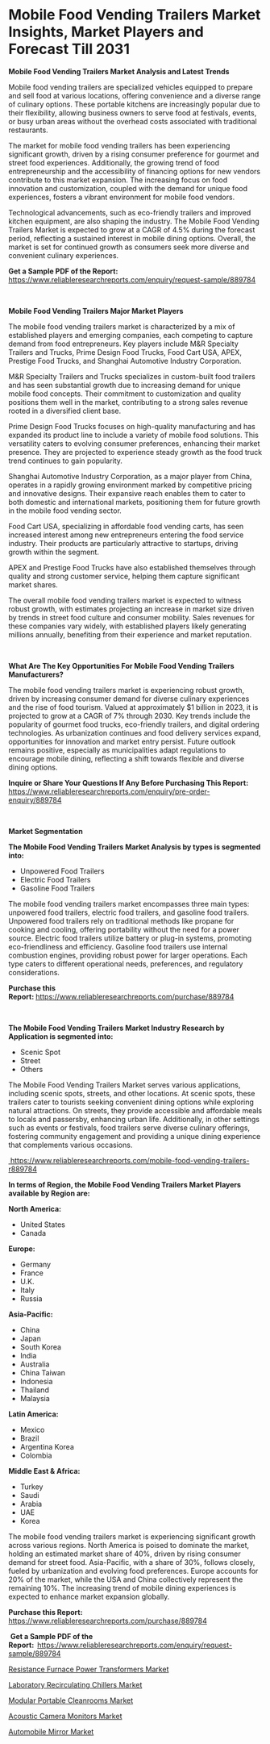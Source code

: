 <p><h1>Mobile Food Vending Trailers Market Insights, Market Players and Forecast Till 2031</h1></p><p><strong>Mobile Food Vending Trailers Market Analysis and Latest Trends</strong></p>
<p><p>Mobile food vending trailers are specialized vehicles equipped to prepare and sell food at various locations, offering convenience and a diverse range of culinary options. These portable kitchens are increasingly popular due to their flexibility, allowing business owners to serve food at festivals, events, or busy urban areas without the overhead costs associated with traditional restaurants.</p><p>The market for mobile food vending trailers has been experiencing significant growth, driven by a rising consumer preference for gourmet and street food experiences. Additionally, the growing trend of food entrepreneurship and the accessibility of financing options for new vendors contribute to this market expansion. The increasing focus on food innovation and customization, coupled with the demand for unique food experiences, fosters a vibrant environment for mobile food vendors.</p><p>Technological advancements, such as eco-friendly trailers and improved kitchen equipment, are also shaping the industry. The Mobile Food Vending Trailers Market is expected to grow at a CAGR of 4.5% during the forecast period, reflecting a sustained interest in mobile dining options. Overall, the market is set for continued growth as consumers seek more diverse and convenient culinary experiences.</p></p>
<p><strong>Get a Sample PDF of the Report:&nbsp;</strong> <a href="https://www.reliableresearchreports.com/enquiry/request-sample/889784?utm_campaign=34&utm_medium=2&utm_source=Github&utm_content=ia&utm_term=01112024&utm_id=mobile-food-vending-trailers">https://www.reliableresearchreports.com/enquiry/request-sample/889784</a></p>
<p>&nbsp;</p>
<p><strong>Mobile Food Vending Trailers Major Market Players</strong></p>
<p><p>The mobile food vending trailers market is characterized by a mix of established players and emerging companies, each competing to capture demand from food entrepreneurs. Key players include M&R Specialty Trailers and Trucks, Prime Design Food Trucks, Food Cart USA, APEX, Prestige Food Trucks, and Shanghai Automotive Industry Corporation.</p><p>M&R Specialty Trailers and Trucks specializes in custom-built food trailers and has seen substantial growth due to increasing demand for unique mobile food concepts. Their commitment to customization and quality positions them well in the market, contributing to a strong sales revenue rooted in a diversified client base.</p><p>Prime Design Food Trucks focuses on high-quality manufacturing and has expanded its product line to include a variety of mobile food solutions. This versatility caters to evolving consumer preferences, enhancing their market presence. They are projected to experience steady growth as the food truck trend continues to gain popularity.</p><p>Shanghai Automotive Industry Corporation, as a major player from China, operates in a rapidly growing environment marked by competitive pricing and innovative designs. Their expansive reach enables them to cater to both domestic and international markets, positioning them for future growth in the mobile food vending sector.</p><p>Food Cart USA, specializing in affordable food vending carts, has seen increased interest among new entrepreneurs entering the food service industry. Their products are particularly attractive to startups, driving growth within the segment.</p><p>APEX and Prestige Food Trucks have also established themselves through quality and strong customer service, helping them capture significant market shares.</p><p>The overall mobile food vending trailers market is expected to witness robust growth, with estimates projecting an increase in market size driven by trends in street food culture and consumer mobility. Sales revenues for these companies vary widely, with established players likely generating millions annually, benefiting from their experience and market reputation.</p></p>
<p>&nbsp;</p>
<p><strong>What Are The Key Opportunities For Mobile Food Vending Trailers Manufacturers?</strong></p>
<p><p>The mobile food vending trailers market is experiencing robust growth, driven by increasing consumer demand for diverse culinary experiences and the rise of food tourism. Valued at approximately $1 billion in 2023, it is projected to grow at a CAGR of 7% through 2030. Key trends include the popularity of gourmet food trucks, eco-friendly trailers, and digital ordering technologies. As urbanization continues and food delivery services expand, opportunities for innovation and market entry persist. Future outlook remains positive, especially as municipalities adapt regulations to encourage mobile dining, reflecting a shift towards flexible and diverse dining options.</p></p>
<p><strong>Inquire or Share Your Questions If Any Before Purchasing This Report:</strong> <a href="https://www.reliableresearchreports.com/enquiry/pre-order-enquiry/889784?utm_campaign=34&utm_medium=2&utm_source=Github&utm_content=ia&utm_term=01112024&utm_id=mobile-food-vending-trailers">https://www.reliableresearchreports.com/enquiry/pre-order-enquiry/889784</a></p>
<p>&nbsp;</p>
<p><strong>Market Segmentation</strong></p>
<p><strong>The Mobile Food Vending Trailers Market Analysis by types is segmented into:</strong></p>
<p><ul><li>Unpowered Food Trailers</li><li>Electric Food Trailers</li><li>Gasoline Food Trailers</li></ul></p>
<p><p>The mobile food vending trailers market encompasses three main types: unpowered food trailers, electric food trailers, and gasoline food trailers. Unpowered food trailers rely on traditional methods like propane for cooking and cooling, offering portability without the need for a power source. Electric food trailers utilize battery or plug-in systems, promoting eco-friendliness and efficiency. Gasoline food trailers use internal combustion engines, providing robust power for larger operations. Each type caters to different operational needs, preferences, and regulatory considerations.</p></p>
<p><strong>Purchase this Report:&nbsp;</strong><a href="https://www.reliableresearchreports.com/purchase/889784?utm_campaign=34&utm_medium=2&utm_source=Github&utm_content=ia&utm_term=01112024&utm_id=mobile-food-vending-trailers">https://www.reliableresearchreports.com/purchase/889784</a></p>
<p>&nbsp;</p>
<p><strong>The Mobile Food Vending Trailers Market Industry Research by Application is segmented into:</strong></p>
<p><ul><li>Scenic Spot</li><li>Street</li><li>Others</li></ul></p>
<p><p>The Mobile Food Vending Trailers Market serves various applications, including scenic spots, streets, and other locations. At scenic spots, these trailers cater to tourists seeking convenient dining options while exploring natural attractions. On streets, they provide accessible and affordable meals to locals and passersby, enhancing urban life. Additionally, in other settings such as events or festivals, food trailers serve diverse culinary offerings, fostering community engagement and providing a unique dining experience that complements various occasions.</p></p>
<p><a href="https://www.reliableresearchreports.com/mobile-food-vending-trailers-r889784?utm_campaign=34&utm_medium=2&utm_source=Github&utm_content=ia&utm_term=01112024&utm_id=mobile-food-vending-trailers">&nbsp;https://www.reliableresearchreports.com/mobile-food-vending-trailers-r889784</a></p>
<p><strong>In terms of Region, the Mobile Food Vending Trailers Market Players available by Region are:</strong></p>
<p>
    <p> <strong> North America: </strong>
        <ul>
            <li>United States</li>
            <li>Canada</li>
        </ul>
        </p> 
    <p> <strong> Europe: </strong>
        <ul>
            <li>Germany</li>
            <li>France</li>
            <li>U.K.</li>
            <li>Italy</li>
            <li>Russia</li>
        </ul>
        </p> 
    <p> <strong> Asia-Pacific: </strong>
        <ul>
            <li>China</li>
            <li>Japan</li>
            <li>South Korea</li>
            <li>India</li>
            <li>Australia</li>
            <li>China Taiwan</li>
            <li>Indonesia</li>
            <li>Thailand</li>
            <li>Malaysia</li>
        </ul>
        </p> 
    <p> <strong> Latin America: </strong>
        <ul>
            <li>Mexico</li>
            <li>Brazil</li>
            <li>Argentina Korea</li>
            <li>Colombia</li>
        </ul>
        </p> 
    <p> <strong> Middle East & Africa: </strong>
        <ul>
            <li>Turkey</li>
            <li>Saudi</li>
            <li>Arabia</li>
            <li>UAE</li>
            <li>Korea</li>
        </ul>
    </p>
    </p>
<p><p>The mobile food vending trailers market is experiencing significant growth across various regions. North America is poised to dominate the market, holding an estimated market share of 40%, driven by rising consumer demand for street food. Asia-Pacific, with a share of 30%, follows closely, fueled by urbanization and evolving food preferences. Europe accounts for 20% of the market, while the USA and China collectively represent the remaining 10%. The increasing trend of mobile dining experiences is expected to enhance market expansion globally.</p></p>
<p><strong>Purchase this Report: </strong><a href="https://www.reliableresearchreports.com/purchase/889784?utm_campaign=34&utm_medium=2&utm_source=Github&utm_content=ia&utm_term=01112024&utm_id=mobile-food-vending-trailers">https://www.reliableresearchreports.com/purchase/889784</a></p>
<p>&nbsp;<strong>Get a Sample PDF of the Report:&nbsp;&nbsp;</strong><a href="https://www.reliableresearchreports.com/enquiry/request-sample/889784?utm_campaign=34&utm_medium=2&utm_source=Github&utm_content=ia&utm_term=01112024&utm_id=mobile-food-vending-trailers">https://www.reliableresearchreports.com/enquiry/request-sample/889784</a></p>
<p><strong></strong></p>
<p><p><a href="https://issuu.com/reportprime-2/docs/resistance-furnace-power-transforme_a77630aefd6024?utm_campaign=34&utm_medium=2&utm_source=Github&utm_content=ia&utm_term=01112024&utm_id=mobile-food-vending-trailers">Resistance Furnace Power Transformers Market</a></p><p><a href="https://www.linkedin.com/pulse/investing-laboratory-recirculating-chillers-market-trends-leading-wzl7c?utm_campaign=34&utm_medium=2&utm_source=Github&utm_content=ia&utm_term=01112024&utm_id=mobile-food-vending-trailers">Laboratory Recirculating Chillers Market</a></p><p><a href="https://www.linkedin.com/pulse/influencing-factors-modular-portable-cleanrooms-market-insights-g5ake?utm_campaign=34&utm_medium=2&utm_source=Github&utm_content=ia&utm_term=01112024&utm_id=mobile-food-vending-trailers">Modular Portable Cleanrooms Market</a></p><p><a href="https://issuu.com/reportprime-2/docs/acoustic-camera-monitors-market-siz_ee8baab012299a?utm_campaign=34&utm_medium=2&utm_source=Github&utm_content=ia&utm_term=01112024&utm_id=mobile-food-vending-trailers">Acoustic Camera Monitors Market</a></p><p><a href="https://github.com/fannklhimesu/Market-Research-Report-List-1/blob/main/automobile-mirror-market.md?utm_campaign=34&utm_medium=2&utm_source=Github&utm_content=ia&utm_term=01112024&utm_id=mobile-food-vending-trailers">Automobile Mirror Market</a></p></p>